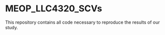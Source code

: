 # MEOP_LLC4320_SCVs

This repository contains all code necessary to reproduce the results of our study. 
